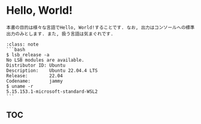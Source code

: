 # Hello, World!

```{caution}
本書の目的は様々な言語でHello, World!することです. なお, 出力はコンソールへの標準出力のみとします. また, 扱う言語は気まぐれです.
```

`````{admonition} Environment
:class: note
```bash
$ lsb_release -a
No LSB modules are available.
Distributor ID: Ubuntu
Description:    Ubuntu 22.04.4 LTS
Release:        22.04
Codename:       jammy
$ uname -r
5.15.153.1-microsoft-standard-WSL2
```
`````

## TOC

```{tableofcontents}

```
